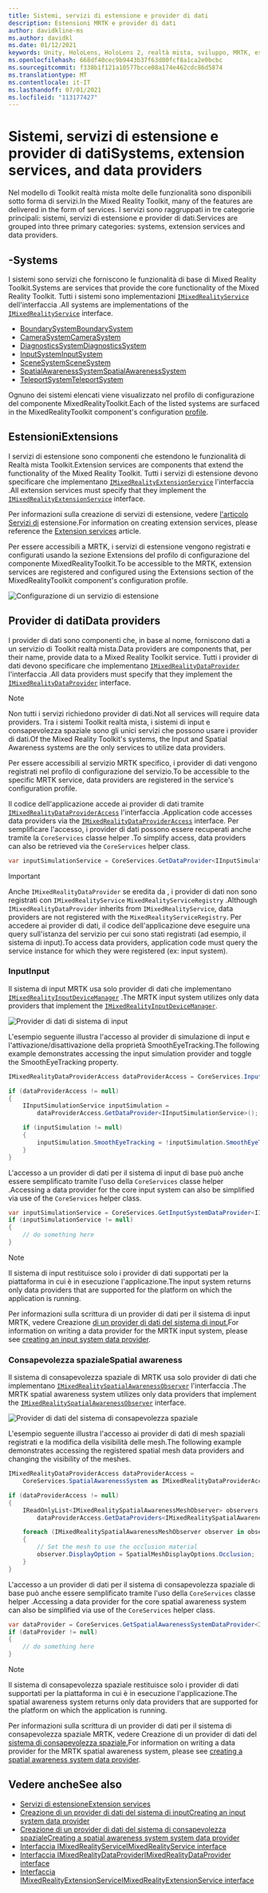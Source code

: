 ```yaml
---
title: Sistemi, servizi di estensione e provider di dati
description: Estensioni MRTK e provider di dati
author: davidkline-ms
ms.author: davidkl
ms.date: 01/12/2021
keywords: Unity, HoloLens, HoloLens 2, realtà mista, sviluppo, MRTK, estensioni di sistema,
ms.openlocfilehash: 668df40cec9b9443b37f63d80fcf8a1ca2e0bcbc
ms.sourcegitcommit: f338b1f121a10577bcce08a174e462cdc86d5874
ms.translationtype: MT
ms.contentlocale: it-IT
ms.lasthandoff: 07/01/2021
ms.locfileid: "113177427"
---
```

# <a name="systems-extension-services-and-data-providers"></a><span data-ttu-id="6fa8d-104">Sistemi, servizi di estensione e provider di dati</span><span class="sxs-lookup"><span data-stu-id="6fa8d-104">Systems, extension services, and data providers</span></span>

<span data-ttu-id="6fa8d-105">Nel modello di Toolkit realtà mista molte delle funzionalità sono disponibili sotto forma di servizi.</span><span class="sxs-lookup"><span data-stu-id="6fa8d-105">In the Mixed Reality Toolkit, many of the features are delivered in the form of services.</span></span> <span data-ttu-id="6fa8d-106">I servizi sono raggruppati in tre categorie principali: sistemi, servizi di estensione e provider di dati.</span><span class="sxs-lookup"><span data-stu-id="6fa8d-106">Services are grouped into three primary categories: systems, extension services and data providers.</span></span>

## <a name="systems"></a><span data-ttu-id="6fa8d-107">-</span><span class="sxs-lookup"><span data-stu-id="6fa8d-107">Systems</span></span>

<span data-ttu-id="6fa8d-108">I sistemi sono servizi che forniscono le funzionalità di base di Mixed Reality Toolkit.</span><span class="sxs-lookup"><span data-stu-id="6fa8d-108">Systems are services that provide the core functionality of the Mixed Reality Toolkit.</span></span> <span data-ttu-id="6fa8d-109">Tutti i sistemi sono implementazioni [`IMixedRealityService`](xref:Microsoft.MixedReality.Toolkit.IMixedRealityService) dell'interfaccia .</span><span class="sxs-lookup"><span data-stu-id="6fa8d-109">All systems are implementations of the [`IMixedRealityService`](xref:Microsoft.MixedReality.Toolkit.IMixedRealityService) interface.</span></span>

- [<span data-ttu-id="6fa8d-110">BoundarySystem</span><span class="sxs-lookup"><span data-stu-id="6fa8d-110">BoundarySystem</span></span>](../features/boundary/boundary-system-getting-started.md)
- [<span data-ttu-id="6fa8d-111">CameraSystem</span><span class="sxs-lookup"><span data-stu-id="6fa8d-111">CameraSystem</span></span>](../features/camera-system/camera-system-overview.md)
- [<span data-ttu-id="6fa8d-112">DiagnosticsSystem</span><span class="sxs-lookup"><span data-stu-id="6fa8d-112">DiagnosticsSystem</span></span>](../features/diagnostics/diagnostics-system-getting-started.md)
- [<span data-ttu-id="6fa8d-113">InputSystem</span><span class="sxs-lookup"><span data-stu-id="6fa8d-113">InputSystem</span></span>](../features/input/overview.md)
- [<span data-ttu-id="6fa8d-114">SceneSystem</span><span class="sxs-lookup"><span data-stu-id="6fa8d-114">SceneSystem</span></span>](../features/scene-system/scene-system-getting-started.md)
- [<span data-ttu-id="6fa8d-115">SpatialAwarenessSystem</span><span class="sxs-lookup"><span data-stu-id="6fa8d-115">SpatialAwarenessSystem</span></span>](../features/spatial-awareness/spatial-awareness-getting-started.md)
- [<span data-ttu-id="6fa8d-116">TeleportSystem</span><span class="sxs-lookup"><span data-stu-id="6fa8d-116">TeleportSystem</span></span>](../features/teleport-system/teleport-system.md)

<span data-ttu-id="6fa8d-117">Ognuno dei sistemi elencati viene visualizzato nel profilo di configurazione [](../features/profiles/profiles.md)del componente MixedRealityToolkit.</span><span class="sxs-lookup"><span data-stu-id="6fa8d-117">Each of the listed systems are surfaced in the MixedRealityToolkit component's configuration [profile](../features/profiles/profiles.md).</span></span>

## <a name="extensions"></a><span data-ttu-id="6fa8d-118">Estensioni</span><span class="sxs-lookup"><span data-stu-id="6fa8d-118">Extensions</span></span>

<span data-ttu-id="6fa8d-119">I servizi di estensione sono componenti che estendono le funzionalità di Realtà mista Toolkit.</span><span class="sxs-lookup"><span data-stu-id="6fa8d-119">Extension services are components that extend the functionality of the Mixed Reality Toolkit.</span></span> <span data-ttu-id="6fa8d-120">Tutti i servizi di estensione devono specificare che implementano [`IMixedRealityExtensionService`](xref:Microsoft.MixedReality.Toolkit.IMixedRealityExtensionService) l'interfaccia .</span><span class="sxs-lookup"><span data-stu-id="6fa8d-120">All extension services must specify that they implement the [`IMixedRealityExtensionService`](xref:Microsoft.MixedReality.Toolkit.IMixedRealityExtensionService) interface.</span></span>

<span data-ttu-id="6fa8d-121">Per informazioni sulla creazione di servizi di estensione, vedere [l'articolo Servizi di](../features/extensions/extension-services.md) estensione.</span><span class="sxs-lookup"><span data-stu-id="6fa8d-121">For information on creating extension services, please reference the [Extension services](../features/extensions/extension-services.md) article.</span></span>

<span data-ttu-id="6fa8d-122">Per essere accessibili a MRTK, i servizi di estensione vengono registrati e configurati usando la sezione Extensions del profilo di configurazione del componente MixedRealityToolkit.</span><span class="sxs-lookup"><span data-stu-id="6fa8d-122">To be accessible to the MRTK, extension services are registered and configured using the Extensions section of the MixedRealityToolkit component's configuration profile.</span></span>

![Configurazione di un servizio di estensione](../features/images/profiles/ConfiguredExtensionService.png)

## <a name="data-providers"></a><span data-ttu-id="6fa8d-124">Provider di dati</span><span class="sxs-lookup"><span data-stu-id="6fa8d-124">Data providers</span></span>

<span data-ttu-id="6fa8d-125">I provider di dati sono componenti che, in base al nome, forniscono dati a un servizio di Toolkit realtà mista.</span><span class="sxs-lookup"><span data-stu-id="6fa8d-125">Data providers are components that, per their name, provide data to a Mixed Reality Toolkit service.</span></span> <span data-ttu-id="6fa8d-126">Tutti i provider di dati devono specificare che implementano [`IMixedRealityDataProvider`](xref:Microsoft.MixedReality.Toolkit.IMixedRealityDataProvider) l'interfaccia .</span><span class="sxs-lookup"><span data-stu-id="6fa8d-126">All data providers must specify that they implement the [`IMixedRealityDataProvider`](xref:Microsoft.MixedReality.Toolkit.IMixedRealityDataProvider) interface.</span></span>

> [!NOTE]
> <span data-ttu-id="6fa8d-127">Non tutti i servizi richiedono provider di dati.</span><span class="sxs-lookup"><span data-stu-id="6fa8d-127">Not all services will require data providers.</span></span> <span data-ttu-id="6fa8d-128">Tra i sistemi Toolkit realtà mista, i sistemi di input e consapevolezza spaziale sono gli unici servizi che possono usare i provider di dati.</span><span class="sxs-lookup"><span data-stu-id="6fa8d-128">Of the Mixed Reality Toolkit's systems, the Input and Spatial Awareness systems are the only services to utilize data providers.</span></span>

<span data-ttu-id="6fa8d-129">Per essere accessibili al servizio MRTK specifico, i provider di dati vengono registrati nel profilo di configurazione del servizio.</span><span class="sxs-lookup"><span data-stu-id="6fa8d-129">To be accessible to the specific MRTK service, data providers are registered in the service's configuration profile.</span></span>

<span data-ttu-id="6fa8d-130">Il codice dell'applicazione accede ai provider di dati tramite [`IMixedRealityDataProviderAccess`](xref:Microsoft.MixedReality.Toolkit.IMixedRealityDataProviderAccess) l'interfaccia .</span><span class="sxs-lookup"><span data-stu-id="6fa8d-130">Application code accesses data providers via the [`IMixedRealityDataProviderAccess`](xref:Microsoft.MixedReality.Toolkit.IMixedRealityDataProviderAccess) interface.</span></span> <span data-ttu-id="6fa8d-131">Per semplificare l'accesso, i provider di dati possono essere recuperati anche tramite la `CoreServices` classe helper .</span><span class="sxs-lookup"><span data-stu-id="6fa8d-131">To simplify access, data providers can also be retrieved via the `CoreServices` helper class.</span></span>

```c#
var inputSimulationService = CoreServices.GetDataProvider<IInputSimulationService>(CoreServices.InputSystem);
```

> [!IMPORTANT]
> <span data-ttu-id="6fa8d-132">Anche `IMixedRealityDataProvider` se eredita da , i provider di dati non sono registrati con `IMixedRealityService` `MixedRealityServiceRegistry` .</span><span class="sxs-lookup"><span data-stu-id="6fa8d-132">Although `IMixedRealityDataProvider` inherits from `IMixedRealityService`, data providers are not registered with the `MixedRealityServiceRegistry`.</span></span> <span data-ttu-id="6fa8d-133">Per accedere ai provider di dati, il codice dell'applicazione deve eseguire una query sull'istanza del servizio per cui sono stati registrati (ad esempio, il sistema di input).</span><span class="sxs-lookup"><span data-stu-id="6fa8d-133">To access data providers, application code must query the service instance for which they were registered (ex: input system).</span></span>

### <a name="input"></a><span data-ttu-id="6fa8d-134">Input</span><span class="sxs-lookup"><span data-stu-id="6fa8d-134">Input</span></span>

<span data-ttu-id="6fa8d-135">Il sistema di input MRTK usa solo provider di dati che implementano [`IMixedRealityInputDeviceManager`](xref:Microsoft.MixedReality.Toolkit.Input.IMixedRealityInputDeviceManager) .</span><span class="sxs-lookup"><span data-stu-id="6fa8d-135">The MRTK input system utilizes only data providers that implement the [`IMixedRealityInputDeviceManager`](xref:Microsoft.MixedReality.Toolkit.Input.IMixedRealityInputDeviceManager).</span></span>

![Provider di dati di sistema di input](../features/images/input/RegisteredServiceProviders.PNG)

<span data-ttu-id="6fa8d-137">L'esempio seguente illustra l'accesso al provider di simulazione di input e l'attivazione/disattivazione della proprietà SmoothEyeTracking.</span><span class="sxs-lookup"><span data-stu-id="6fa8d-137">The following example demonstrates accessing the input simulation provider and toggle the SmoothEyeTracking property.</span></span>

```c#
IMixedRealityDataProviderAccess dataProviderAccess = CoreServices.InputSystem as IMixedRealityDataProviderAccess;

if (dataProviderAccess != null)
{
    IInputSimulationService inputSimulation =
        dataProviderAccess.GetDataProvider<IInputSimulationService>();

    if (inputSimulation != null)
    {
        inputSimulation.SmoothEyeTracking = !inputSimulation.SmoothEyeTracking;
    }
}
```

<span data-ttu-id="6fa8d-138">L'accesso a un provider di dati per il sistema di input di base può anche essere semplificato tramite l'uso della `CoreServices` classe helper .</span><span class="sxs-lookup"><span data-stu-id="6fa8d-138">Accessing a data provider for the core input system can also be simplified via use of the `CoreServices` helper class.</span></span>

```c#
var inputSimulationService = CoreServices.GetInputSystemDataProvider<IInputSimulationService>();
if (inputSimulationService != null)
{
    // do something here
}
```

> [!NOTE]
> <span data-ttu-id="6fa8d-139">Il sistema di input restituisce solo i provider di dati supportati per la piattaforma in cui è in esecuzione l'applicazione.</span><span class="sxs-lookup"><span data-stu-id="6fa8d-139">The input system returns only data providers that are supported for the platform on which the application is running.</span></span>

<span data-ttu-id="6fa8d-140">Per informazioni sulla scrittura di un provider di dati per il sistema di input MRTK, vedere Creazione [di un provider di dati del sistema di input.](../features/input/create-data-provider.md)</span><span class="sxs-lookup"><span data-stu-id="6fa8d-140">For information on writing a data provider for the MRTK input system, please see [creating an input system data provider](../features/input/create-data-provider.md).</span></span>

### <a name="spatial-awareness"></a><span data-ttu-id="6fa8d-141">Consapevolezza spaziale</span><span class="sxs-lookup"><span data-stu-id="6fa8d-141">Spatial awareness</span></span>

<span data-ttu-id="6fa8d-142">Il sistema di consapevolezza spaziale di MRTK usa solo provider di dati che implementano [`IMixedRealitySpatialAwarenessObserver`](xref:Microsoft.MixedReality.Toolkit.SpatialAwareness.IMixedRealitySpatialAwarenessObserver) l'interfaccia .</span><span class="sxs-lookup"><span data-stu-id="6fa8d-142">The MRTK spatial awareness system utilizes only data providers that implement the [`IMixedRealitySpatialAwarenessObserver`](xref:Microsoft.MixedReality.Toolkit.SpatialAwareness.IMixedRealitySpatialAwarenessObserver) interface.</span></span>

![Provider di dati del sistema di consapevolezza spaziale](../features/images/spatial-awareness/SpatialAwarenessProfile.png)

<span data-ttu-id="6fa8d-144">L'esempio seguente illustra l'accesso ai provider di dati di mesh spaziali registrati e la modifica della visibilità delle mesh.</span><span class="sxs-lookup"><span data-stu-id="6fa8d-144">The following example demonstrates accessing the registered spatial mesh data providers and changing the visibility of the meshes.</span></span>

```c#
IMixedRealityDataProviderAccess dataProviderAccess =
    CoreServices.SpatialAwarenessSystem as IMixedRealityDataProviderAccess;

if (dataProviderAccess != null)
{
    IReadOnlyList<IMixedRealitySpatialAwarenessMeshObserver> observers =
        dataProviderAccess.GetDataProviders<IMixedRealitySpatialAwarenessMeshObserver>();

    foreach (IMixedRealitySpatialAwarenessMeshObserver observer in observers)
    {
        // Set the mesh to use the occlusion material
        observer.DisplayOption = SpatialMeshDisplayOptions.Occlusion;
    }
}
```

<span data-ttu-id="6fa8d-145">L'accesso a un provider di dati per il sistema di consapevolezza spaziale di base può anche essere semplificato tramite l'uso della `CoreServices` classe helper .</span><span class="sxs-lookup"><span data-stu-id="6fa8d-145">Accessing a data provider for the core spatial awareness system can also be simplified via use of the `CoreServices` helper class.</span></span>

```c#
var dataProvider = CoreServices.GetSpatialAwarenessSystemDataProvider<IMixedRealitySpatialAwarenessMeshObserver>();
if (dataProvider != null)
{
    // do something here
}
```

> [!NOTE]
> <span data-ttu-id="6fa8d-146">Il sistema di consapevolezza spaziale restituisce solo i provider di dati supportati per la piattaforma in cui è in esecuzione l'applicazione.</span><span class="sxs-lookup"><span data-stu-id="6fa8d-146">The spatial awareness system returns only data providers that are supported for the platform on which the application is running.</span></span>

<span data-ttu-id="6fa8d-147">Per informazioni sulla scrittura di un provider di dati per il sistema di consapevolezza spaziale MRTK, vedere Creazione di un provider di dati del [sistema di consapevolezza spaziale.](../features/spatial-awareness/create-data-provider.md)</span><span class="sxs-lookup"><span data-stu-id="6fa8d-147">For information on writing a data provider for the MRTK spatial awareness system, please see [creating a spatial awareness system data provider](../features/spatial-awareness/create-data-provider.md).</span></span>

## <a name="see-also"></a><span data-ttu-id="6fa8d-148">Vedere anche</span><span class="sxs-lookup"><span data-stu-id="6fa8d-148">See also</span></span>

- [<span data-ttu-id="6fa8d-149">Servizi di estensione</span><span class="sxs-lookup"><span data-stu-id="6fa8d-149">Extension services</span></span>](../features/extensions/extension-services.md)
- [<span data-ttu-id="6fa8d-150">Creazione di un provider di dati del sistema di input</span><span class="sxs-lookup"><span data-stu-id="6fa8d-150">Creating an input system data provider</span></span>](../features/input/create-data-provider.md)
- [<span data-ttu-id="6fa8d-151">Creazione di un provider di dati del sistema di consapevolezza spaziale</span><span class="sxs-lookup"><span data-stu-id="6fa8d-151">Creating a spatial awareness system system data provider</span></span>](../features/spatial-awareness/create-data-provider.md)
- [<span data-ttu-id="6fa8d-152">Interfaccia IMixedRealityService</span><span class="sxs-lookup"><span data-stu-id="6fa8d-152">IMixedRealityService interface</span></span>](xref:Microsoft.MixedReality.Toolkit.IMixedRealityService)
- [<span data-ttu-id="6fa8d-153">Interfaccia IMixedRealityDataProvider</span><span class="sxs-lookup"><span data-stu-id="6fa8d-153">IMixedRealityDataProvider interface</span></span>](xref:Microsoft.MixedReality.Toolkit.IMixedRealityDataProvider)
- [<span data-ttu-id="6fa8d-154">Interfaccia IMixedRealityExtensionService</span><span class="sxs-lookup"><span data-stu-id="6fa8d-154">IMixedRealityExtensionService interface</span></span>](xref:Microsoft.MixedReality.Toolkit.IMixedRealityExtensionService)
